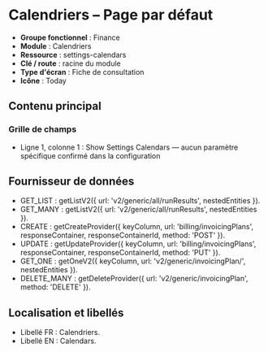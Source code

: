 # Calendriers – Page par défaut

- **Groupe fonctionnel** : Finance
- **Module** : Calendriers
- **Ressource** : settings-calendars
- **Clé / route** : racine du module
- **Type d'écran** : Fiche de consultation
- **Icône** : Today

## Contenu principal
### Grille de champs
- Ligne 1, colonne 1 : Show Settings Calendars — aucun paramètre spécifique confirmé dans la configuration

## Fournisseur de données
- GET_LIST : getListV2({
  url: 'v2/generic/all/runResults',
  nestedEntities
}).
- GET_MANY : getListV2({
  url: 'v2/generic/all/runResults',
  nestedEntities
}).
- CREATE : getCreateProvider({
  keyColumn,
  url: 'billing/invoicingPlans',
  responseContainer,
  responseContainerId,
  method: 'POST'
}).
- UPDATE : getUpdateProvider({
  keyColumn,
  url: 'billing/invoicingPlans',
  responseContainer,
  responseContainerId,
  method: 'PUT'
}).
- GET_ONE : getOneV2({
  keyColumn,
  url: 'v2/generic/invoicingPlan/',
  nestedEntities
}).
- DELETE_MANY : getDeleteProvider({
  url: 'v2/generic/invoicingPlan',
  method: 'DELETE'
}).

## Localisation et libellés
- Libellé FR : Calendriers.
- Libellé EN : Calendars.